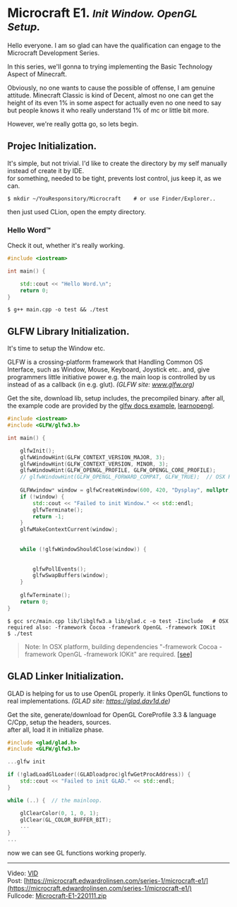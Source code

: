 
# Microcraft E1. <small>_Init Window. OpenGL Setup._</small>

Hello everyone. I am so glad can have the qualification can engage to the 
Microcraft Development Series.

In this series, we'll gonna to trying implementing the Basic Technology 
Aspect of Minecraft.

Obviously, no one wants to cause the possible of offense, I am genuine
attitude. Minecraft Classic is kind of Decent, almost no one can get the 
height of its even 1% in some aspect for actually even no one need to say
but people knows it who really understand 1% of mc or little bit more.

However, we're really gotta go, so lets begin.

## Projec Initialization.

It's simple, but not trivial. I'd like to create the directory by my self 
manually instead of create it by IDE.  
for something, needed to be tight, prevents lost control, jus keep it, as we can.

```shell
$ mkdir ~/YouResponsitory/Microcraft    # or use Finder/Explorer..
```

then just used CLion, open the empty directory.

### Hello Word™

Check it out, whether it's really working.

```cpp
#include <iostream>

int main() {

    std::cout << "Hello Word.\n";
    return 0;
}
```
```shell
$ g++ main.cpp -o test && ./test
```

## GLFW Library Initialization.

It's time to setup the Window etc. 

GLFW is a crossing-platform framework that Handling Common OS Interface, such as
Window, Mouse, Keyboard, Joystick etc.. and, give programmers little initiative
power e.g. the main loop is controlled by us instead of as a callback (in e.g. glut).
_(GLFW site: www.glfw.org)_

Get the site, download lib, setup includes, the precompiled binary. after all, the 
example code are provided by the 
[glfw docs example](https://www.glfw.org/documentation.html#example-code), 
[learnopengl](https://learnopengl.com/Getting-started/Hello-Window).

```cpp
#include <iostream>
#include <GLFW/glfw3.h>

int main() {

    glfwInit();
    glfwWindowHint(GLFW_CONTEXT_VERSION_MAJOR, 3);
    glfwWindowHint(GLFW_CONTEXT_VERSION, MINOR, 3);
    glfwWindowHint(GLFW_OPENGL_PROFILE, GLFW_OPENGL_CORE_PROFILE);
    // glfwWindowHint(GLFW_OPENGL_FORWARD_COMPAT, GLFW_TRUE);  // OSX Required.
    
    GLFWwindow* window = glfwCreateWindow(600, 420, "Dysplay", nullptr, nullptr);
    if (!window) {
        std::cout << "Failed to init Window." << std::endl;
        glfwTerminate();
        return -1;
    }
    glfwMakeContextCurrent(window);
    
    
    while (!glfwWindowShouldClose(window)) {
    
        
        glfwPollEvents();
        glfwSwapBuffers(window);
    }
    
    glfwTerminate();
    return 0;
}
```
```shell
$ gcc src/main.cpp lib/libglfw3.a lib/glad.c -o test -Iinclude   # OSX required also: -framework Cocoa -framework OpenGL -framework IOKit
$ ./test
```
> Note: In OSX platform, building dependencies "-framework Cocoa -framework OpenGL -framework IOKit" are required. [[see]](https://www.glfw.org/docs/latest/build.html#build_link_osx)


## GLAD Linker Initialization.

GLAD is helping for us to use OpenGL properly. it links OpenGL functions to real implementations. 
_(GLAD site: https://glad.dav1d.de)_

Get the site, generate/download for OpenGL CoreProfile 3.3 & language C/Cpp, setup the headers, sources.  
after all, load it in initialize phase.

```cpp
#include <glad/glad.h>
#include <GLFW/glfw3.h>

...glfw init

if (!gladLoadGlLoader((GLADloadproc)glfwGetProcAddress)) {
    std::cout << "Failed to init GLAD." << std::endl;   
}

while (..) {  // the mainloop.

    glClearColor(0, 1, 0, 1);
    glClear(GL_COLOR_BUFFER_BIT);
    ...
}
...
```

now we can see GL functions working properly.





---

Video: [VID](https://www.youtube.com/watch?v=7sF6YGN4PTM)  
Post: [https://microcraft.edwardrolinsen.com/series-1/microcraft-e1/](https://microcraft.edwardrolinsen.com/series-1/microcraft-e1/)  
Fullcode: [Microcraft-E1-220111.zip](https://github.com/Dreamtowards/Microcraft/blob/main/archives/Microcraft-E1-220111.zip)  

<style>
h1,h2,h3,h4 { font-weight: bold; }
</style>